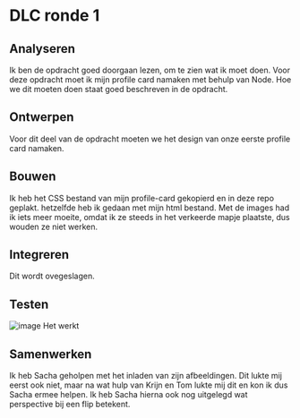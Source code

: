 # DLC ronde 1
## Analyseren
Ik ben de opdracht goed doorgaan lezen, om te zien wat ik moet doen. 
Voor deze opdracht moet ik mijn profile card namaken met behulp van Node. Hoe we dit moeten doen staat goed beschreven in de opdracht.

## Ontwerpen
Voor dit deel van de opdracht moeten we het design van onze eerste profile card namaken.

## Bouwen
Ik heb het CSS bestand van mijn profile-card gekopierd en in deze repo geplakt. hetzelfde heb ik gedaan met mijn html bestand. Met de images had ik iets meer moeite, omdat ik ze steeds in het verkeerde mapje plaatste, dus wouden ze niet werken.

## Integreren
Dit wordt ovegeslagen.

## Testen
![image](https://user-images.githubusercontent.com/112858394/216963193-a59adcd4-f823-4b59-9830-326b19088d68.png)
Het werkt

## Samenwerken
Ik heb Sacha geholpen met het inladen van zijn afbeeldingen. Dit lukte mij eerst ook niet, maar na wat hulp van Krijn en Tom lukte mij dit en kon ik dus Sacha ermee helpen. Ik heb Sacha hierna ook nog uitgelegd wat perspective bij een flip betekent.

